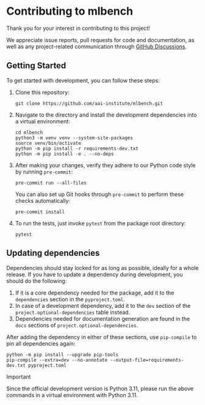 # Contributing to mlbench

Thank you for your interest in contributing to this project!

We appreciate issue reports, pull requests for code and documentation,
as well as any project-related communication through [GitHub Discussions](https://github.com/aai-institute/mlbench/discussions).

## Getting Started

To get started with development, you can follow these steps:

1. Clone this repository:

    ```shell
    git clone https://github.com/aai-institute/mlbench.git
    ```

2. Navigate to the directory and install the development dependencies into a virtual environment:

    ```shell
    cd mlbench
    python3 -m venv venv --system-site-packages
    source venv/bin/activate
    python -m pip install -r requirements-dev.txt
    python -m pip install -e . --no-deps
    ```

3. After making your changes, verify they adhere to our Python code style by running `pre-commit`:
    
    ```shell
    pre-commit run --all-files
    ```

    You can also set up Git hooks through `pre-commit` to perform these checks automatically:
    
    ```shell
    pre-commit install
    ```

4. To run the tests, just invoke `pytest` from the package root directory:
    ```shell
    pytest
    ```

## Updating dependencies

Dependencies should stay locked for as long as possible, ideally for a whole release.
If you have to update a dependency during development, you should do the following:

1. If it is a core dependency needed for the package, add it to the `dependencies` section in the `pyproject.toml`.
2. In case of a development dependency, add it to the `dev` section of the `project.optional-dependencies` table instead.
3. Dependencies needed for documentation generation are found in the `docs` sections of `project.optional-dependencies`.

After adding the dependency in either of these sections, use `pip-compile` to pin all dependencies again:

```shell
python -m pip install --upgrade pip-tools
pip-compile --extra=dev --no-annotate --output-file=requirements-dev.txt pyproject.toml
```

> [!IMPORTANT]
> Since the official development version is Python 3.11, please run the above commands in a virtual environment with Python 3.11.
